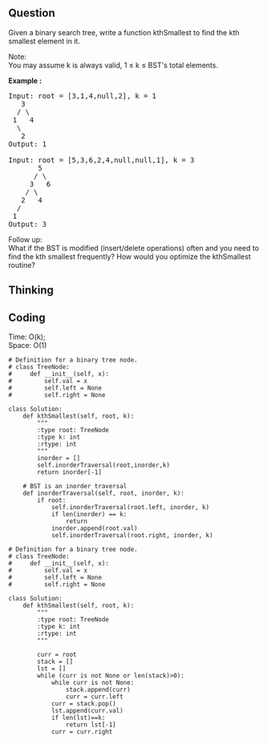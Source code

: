 ## Question
Given a binary search tree, write a function kthSmallest to find the kth smallest element in it.<br>

Note: <br>
You may assume k is always valid, 1 ≤ k ≤ BST's total elements.

**Example :**   
<pre>
Input: root = [3,1,4,null,2], k = 1
   3
  / \
 1   4
  \
   2
Output: 1

Input: root = [5,3,6,2,4,null,null,1], k = 3
       5
      / \
     3   6
    / \
   2   4
  /
 1
Output: 3
</pre>

Follow up:<br>
What if the BST is modified (insert/delete operations) often and you need to find the kth smallest frequently? How would you optimize the kthSmallest routine?

## Thinking


## Coding
Time: O(k);<br> 
Space: O(1)
```python3
# Definition for a binary tree node.
# class TreeNode:
#     def __init__(self, x):
#         self.val = x
#         self.left = None
#         self.right = None

class Solution:
    def kthSmallest(self, root, k):
        """
        :type root: TreeNode
        :type k: int
        :rtype: int
        """
        inorder = []
        self.inorderTraversal(root,inorder,k)
        return inorder[-1]
        
    # BST is an inorder traversal
    def inorderTraversal(self, root, inorder, k):
        if root:
            self.inorderTraversal(root.left, inorder, k) 
            if len(inorder) == k:
                return
            inorder.append(root.val)
            self.inorderTraversal(root.right, inorder, k)

```

```python3
# Definition for a binary tree node.
# class TreeNode:
#     def __init__(self, x):
#         self.val = x
#         self.left = None
#         self.right = None

class Solution:
    def kthSmallest(self, root, k):
        """
        :type root: TreeNode
        :type k: int
        :rtype: int
        """
        
        curr = root
        stack = []
        lst = []
        while (curr is not None or len(stack)>0):
            while curr is not None:
                stack.append(curr)
                curr = curr.left
            curr = stack.pop()
            lst.append(curr.val)
            if len(lst)==k:
                return lst[-1]
            curr = curr.right
```

